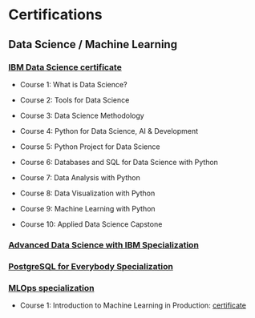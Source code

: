 # Certifications

## Data Science / Machine Learning

### [IBM Data Science certificate](https://www.coursera.org/professional-certificates/ibm-data-science)

- Course 1: What is Data Science?

- Course 2: Tools for Data Science

- Course 3: Data Science Methodology

- Course 4: Python for Data Science, AI & Development

- Course 5: Python Project for Data Science

- Course 6: Databases and SQL for Data Science with Python

- Course 7: Data Analysis with Python

- Course 8: Data Visualization with Python

- Course 9: Machine Learning with Python

- Course 10: Applied Data Science Capstone

### [Advanced Data Science with IBM Specialization](https://www.coursera.org/specializations/advanced-data-science-ibm#courses)

### [PostgreSQL for Everybody Specialization](https://www.coursera.org/specializations/postgresql-for-everybody)

### [MLOps specialization](https://www.coursera.org/specializations/machine-learning-engineering-for-production-mlops)

- Course 1: Introduction to Machine Learning in Production: [certificate](https://coursera.org/verify/PARJFVVC4JY9)
